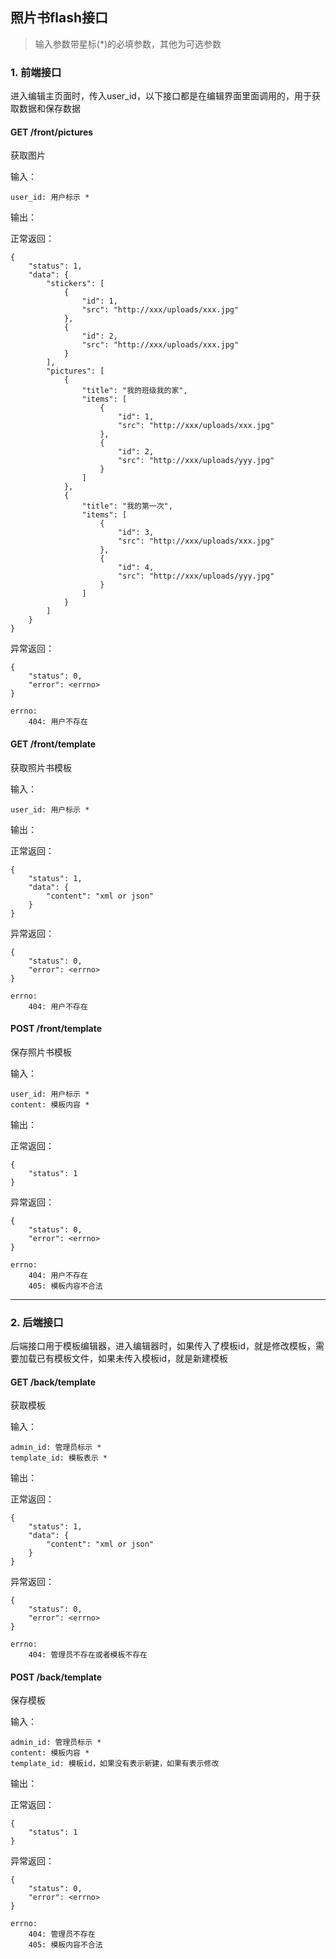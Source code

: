 
## 照片书flash接口

> 输入参数带星标(*)的必填参数，其他为可选参数

### 1. 前端接口

进入编辑主页面时，传入user_id，以下接口都是在编辑界面里面调用的，用于获取数据和保存数据

#### GET /front/pictures

获取图片

输入：

    user_id: 用户标示 *

输出：

正常返回：

    {
        "status": 1,
        "data": {
            "stickers": [
                {
                    "id": 1,
                    "src": "http://xxx/uploads/xxx.jpg"
                },
                {
                    "id": 2,
                    "src": "http://xxx/uploads/xxx.jpg"
                }
            ],
            "pictures": [
                {
                    "title": "我的班级我的家",
                    "items": [
                        {
                            "id": 1,
                            "src": "http://xxx/uploads/xxx.jpg"
                        },
                        {
                            "id": 2,
                            "src": "http://xxx/uploads/yyy.jpg"
                        }
                    ]
                },
                {
                    "title": "我的第一次",
                    "items": [
                        {
                            "id": 3,
                            "src": "http://xxx/uploads/xxx.jpg"
                        },
                        {
                            "id": 4,
                            "src": "http://xxx/uploads/yyy.jpg"
                        }
                    ]
                }
            ]
    	}
    }
    
异常返回：

    {
        "status": 0,
        "error": <errno>
    }
    
    errno:
        404: 用户不存在

#### GET /front/template

获取照片书模板

输入：

    user_id: 用户标示 *

输出：

正常返回：

    {
        "status": 1,
        "data": {
            "content": "xml or json"
        }
    }

异常返回：

    {
        "status": 0,
        "error": <errno>
    }
    
    errno:
        404: 用户不存在
        
#### POST /front/template

保存照片书模板

输入：

    user_id: 用户标示 *
    content: 模板内容 *

输出：

正常返回：

    {
        "status": 1
    }

异常返回：

    {
        "status": 0,
        "error": <errno>
    }
    
    errno:
        404: 用户不存在
        405: 模板内容不合法


***
       

### 2. 后端接口

后端接口用于模板编辑器，进入编辑器时，如果传入了模板id，就是修改模板，需要加载已有模板文件，如果未传入模板id，就是新建模板

#### GET /back/template

获取模板

输入：

    admin_id: 管理员标示 *
    template_id: 模板表示 *

输出：

正常返回：

    {
        "status": 1,
        "data": {
            "content": "xml or json"
        }    
    }
    
异常返回：

    {
        "status": 0,
        "error": <errno>
    }
    
    errno:
        404: 管理员不存在或者模板不存在
        
#### POST /back/template

保存模板

输入：

    admin_id: 管理员标示 *
    content: 模板内容 *
    template_id: 模板id，如果没有表示新建，如果有表示修改

输出：

正常返回：

    {
        "status": 1  
    }
    
异常返回：

    {
        "status": 0,
        "error": <errno>
    }
    
    errno:
        404: 管理员不存在
        405: 模板内容不合法      
